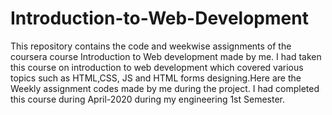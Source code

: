 # Introduction-to-Web-Development
This repository contains the code and weekwise assignments of the coursera course Introduction to Web development made by me.
I had taken this course on introduction to web development which covered various topics such as HTML,CSS, JS and HTML forms designing.Here are the Weekly assignment codes made by me during the project.
I had completed this course during April-2020 during my engineering 1st Semester.
